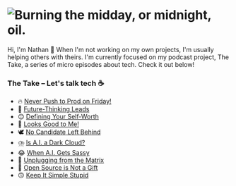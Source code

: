 <h1>
  <picture>
    <source media="(prefers-color-scheme: dark)" srcset="https://github.com/nallenscott/nallenscott/assets/11765848/e2a43216-871f-441a-83f1-95e48a9626c1">
    <source media="(prefers-color-scheme: light)" srcset="https://github.com/nallenscott/nallenscott/assets/11765848/f7040f6c-dd26-4ca1-9133-9568610d2fe4">
    <img alt="Burning the midday, or midnight, oil." src="https://github.com/nallenscott/nallenscott/assets/11765848/f7040f6c-dd26-4ca1-9133-9568610d2fe4">
  </picture>
</h1>

Hi, I'm Nathan 👋 When I'm not working on my own projects, I'm usually helping others with theirs. I'm currently focused on my podcast project, The Take, a series of micro episodes about tech. Check it out below!

### The Take – Let's talk tech ☕️

- :fire: [Never Push to Prod on Friday!](https://www.linkedin.com/feed/update/urn:li:activity:7080639315600412672)
- :crystal_ball: [Future-Thinking Leads](https://www.linkedin.com/feed/update/urn:li:activity:7083833539397341185)
- :relieved: [Defining Your Self-Worth](https://www.linkedin.com/feed/update/urn:li:activity:7088939334569000962)
- :see_no_evil: [Looks Good to Me!](https://www.linkedin.com/feed/update/urn:li:activity:7091467927975051264)
- :dove: [No Candidate Left Behind](https://www.linkedin.com/feed/update/urn:li:activity:7093985406592954369)
- :cloud_with_lightning_and_rain: [Is A.I. a Dark Cloud?](https://www.linkedin.com/feed/update/urn:li:activity:7096572075326275584)
- :joy: [When A.I. Gets Sassy](https://www.linkedin.com/feed/update/urn:li:activity:7099331445709541376)
- :electric_plug: [Unplugging from the Matrix](https://www.linkedin.com/feed/update/urn:li:activity:7101659858088718336)
- :gift: [Open Source is Not a Gift](https://www.linkedin.com/feed/update/urn:li:activity:7104136868501344256)
- :upside_down_face: [Keep It Simple Stupid](https://www.linkedin.com/feed/update/urn:li:activity:7106711398302314496)

